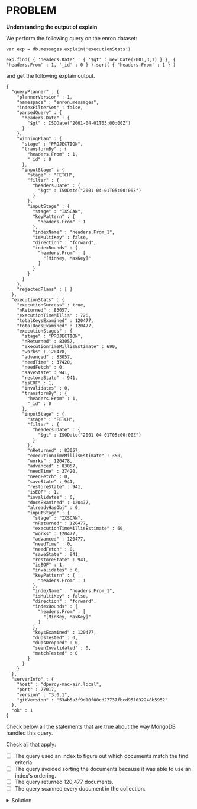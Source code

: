 # PROBLEM

**Understanding the output of explain**

We perform the following query on the enron dataset:

```
var exp = db.messages.explain('executionStats')

exp.find( { 'headers.Date' : { '$gt' : new Date(2001,3,1) } }, { 'headers.From' : 1, '_id' : 0 } ).sort( { 'headers.From' : 1 } )
```

and get the following explain output.

```
{
  "queryPlanner" : {
    "plannerVersion" : 1,
    "namespace" : "enron.messages",
    "indexFilterSet" : false,
    "parsedQuery" : {
      "headers.Date" : {
        "$gt" : ISODate("2001-04-01T05:00:00Z")
      }
    },
    "winningPlan" : {
      "stage" : "PROJECTION",
      "transformBy" : {
        "headers.From" : 1,
        "_id" : 0
      },
      "inputStage" : {
        "stage" : "FETCH",
        "filter" : {
          "headers.Date" : {
            "$gt" : ISODate("2001-04-01T05:00:00Z")
          }
        },
        "inputStage" : {
          "stage" : "IXSCAN",
          "keyPattern" : {
            "headers.From" : 1
          },
          "indexName" : "headers.From_1",
          "isMultiKey" : false,
          "direction" : "forward",
          "indexBounds" : {
            "headers.From" : [
              "[MinKey, MaxKey]"
            ]
          }
        }
      }
    },
    "rejectedPlans" : [ ]
  },
  "executionStats" : {
    "executionSuccess" : true,
    "nReturned" : 83057,
    "executionTimeMillis" : 726,
    "totalKeysExamined" : 120477,
    "totalDocsExamined" : 120477,
    "executionStages" : {
      "stage" : "PROJECTION",
      "nReturned" : 83057,
      "executionTimeMillisEstimate" : 690,
      "works" : 120478,
      "advanced" : 83057,
      "needTime" : 37420,
      "needFetch" : 0,
      "saveState" : 941,
      "restoreState" : 941,
      "isEOF" : 1,
      "invalidates" : 0,
      "transformBy" : {
        "headers.From" : 1,
        "_id" : 0
      },
      "inputStage" : {
        "stage" : "FETCH",
        "filter" : {
          "headers.Date" : {
            "$gt" : ISODate("2001-04-01T05:00:00Z")
          }
        },
        "nReturned" : 83057,
        "executionTimeMillisEstimate" : 350,
        "works" : 120478,
        "advanced" : 83057,
        "needTime" : 37420,
        "needFetch" : 0,
        "saveState" : 941,
        "restoreState" : 941,
        "isEOF" : 1,
        "invalidates" : 0,
        "docsExamined" : 120477,
        "alreadyHasObj" : 0,
        "inputStage" : {
          "stage" : "IXSCAN",
          "nReturned" : 120477,
          "executionTimeMillisEstimate" : 60,
          "works" : 120477,
          "advanced" : 120477,
          "needTime" : 0,
          "needFetch" : 0,
          "saveState" : 941,
          "restoreState" : 941,
          "isEOF" : 1,
          "invalidates" : 0,
          "keyPattern" : {
            "headers.From" : 1
          },
          "indexName" : "headers.From_1",
          "isMultiKey" : false,
          "direction" : "forward",
          "indexBounds" : {
            "headers.From" : [
              "[MinKey, MaxKey]"
            ]
          },
          "keysExamined" : 120477,
          "dupsTested" : 0,
          "dupsDropped" : 0,
          "seenInvalidated" : 0,
          "matchTested" : 0
        }
      }
    }
  },
  "serverInfo" : {
    "host" : "dpercy-mac-air.local",
    "port" : 27017,
    "version" : "3.0.1",
    "gitVersion" : "534b5a3f9d10f00cd27737fbcd951032248b5952"
  },
  "ok" : 1
}
```

Check below all the statements that are true about the way MongoDB handled this query.

Check all that apply:

- [ ] The query used an index to figure out which documents match the find criteria.
- [ ] The query avoided sorting the documents because it was able to use an index's ordering.
- [ ] The query returned 120,477 documents.
- [ ] The query scanned every document in the collection.

<details>
	<summary>Solution</summary>
	<br>- The query avoided sorting the documents because it was able to use an index's ordering.
	<br>- The query scanned every document in the collection.
</details>